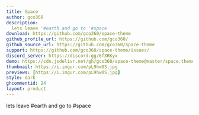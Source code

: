 ```yaml
---
title: Space
author: gco360
description:
  lets leave '#earth and go to '#space 
download: https://github.com/gco360/space-theme
github_profile_url: https://github.com/gco360/
github_source_url: https://github.com/gco360/space-theme
support: https://github.com/gco360/space-theme/issues/
discord_server: https://discord.gg/6fXRKyx
demo: https://cdn.jsdelivr.net/gh/gco360/space-theme@master/space.theme.css
thumbnail: https://i.imgur.com/pL9hw0S.jpg
previews: [https://i.imgur.com/pL9hw0S.jpg]
style: dark
ghcommentid: 24
layout: product
---
```

lets leave #earth and go to #space 
